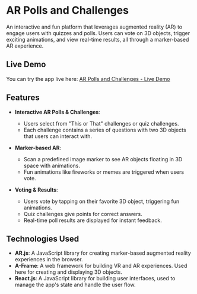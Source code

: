 # AR Polls and Challenges

An interactive and fun platform that leverages augmented reality (AR) to engage users with quizzes and polls. Users can vote on 3D objects, trigger exciting animations, and view real-time results, all through a marker-based AR experience.

## Live Demo

You can try the app live here: [AR Polls and Challenges - Live Demo](https://ar-poll-challenges.vercel.app)

## Features

- **Interactive AR Polls & Challenges**: 
  - Users select from "This or That" challenges or quiz challenges.
  - Each challenge contains a series of questions with two 3D objects that users can interact with.
  
- **Marker-based AR**:
  - Scan a predefined image marker to see AR objects floating in 3D space with animations.
  - Fun animations like fireworks or memes are triggered when users vote.

- **Voting & Results**:
  - Users vote by tapping on their favorite 3D object, triggering fun animations.
  - Quiz challenges give points for correct answers.
  - Real-time poll results are displayed for instant feedback.

## Technologies Used

- **AR.js**: A JavaScript library for creating marker-based augmented reality experiences in the browser.
- **A-Frame**: A web framework for building VR and AR experiences. Used here for creating and displaying 3D objects.
- **React.js**: A JavaScript library for building user interfaces, used to manage the app's state and handle the user flow.
